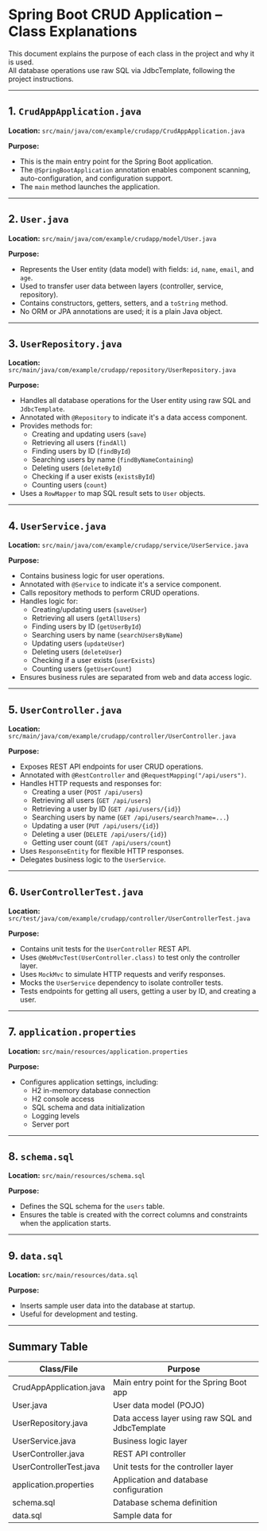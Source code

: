 # Spring Boot CRUD Application – Class Explanations

This document explains the purpose of each class in the project and why it is used.  
All database operations use raw SQL via JdbcTemplate, following the project instructions.

---

## 1. `CrudAppApplication.java`
**Location:** `src/main/java/com/example/crudapp/CrudAppApplication.java`

**Purpose:**  
- This is the main entry point for the Spring Boot application.
- The `@SpringBootApplication` annotation enables component scanning, auto-configuration, and configuration support.
- The `main` method launches the application.

---

## 2. `User.java`
**Location:** `src/main/java/com/example/crudapp/model/User.java`

**Purpose:**  
- Represents the User entity (data model) with fields: `id`, `name`, `email`, and `age`.
- Used to transfer user data between layers (controller, service, repository).
- Contains constructors, getters, setters, and a `toString` method.
- No ORM or JPA annotations are used; it is a plain Java object.

---

## 3. `UserRepository.java`
**Location:** `src/main/java/com/example/crudapp/repository/UserRepository.java`

**Purpose:**  
- Handles all database operations for the User entity using raw SQL and `JdbcTemplate`.
- Annotated with `@Repository` to indicate it's a data access component.
- Provides methods for:
  - Creating and updating users (`save`)
  - Retrieving all users (`findAll`)
  - Finding users by ID (`findById`)
  - Searching users by name (`findByNameContaining`)
  - Deleting users (`deleteById`)
  - Checking if a user exists (`existsById`)
  - Counting users (`count`)
- Uses a `RowMapper` to map SQL result sets to `User` objects.

---

## 4. `UserService.java`
**Location:** `src/main/java/com/example/crudapp/service/UserService.java`

**Purpose:**  
- Contains business logic for user operations.
- Annotated with `@Service` to indicate it's a service component.
- Calls repository methods to perform CRUD operations.
- Handles logic for:
  - Creating/updating users (`saveUser`)
  - Retrieving all users (`getAllUsers`)
  - Finding users by ID (`getUserById`)
  - Searching users by name (`searchUsersByName`)
  - Updating users (`updateUser`)
  - Deleting users (`deleteUser`)
  - Checking if a user exists (`userExists`)
  - Counting users (`getUserCount`)
- Ensures business rules are separated from web and data access logic.

---

## 5. `UserController.java`
**Location:** `src/main/java/com/example/crudapp/controller/UserController.java`

**Purpose:**  
- Exposes REST API endpoints for user CRUD operations.
- Annotated with `@RestController` and `@RequestMapping("/api/users")`.
- Handles HTTP requests and responses for:
  - Creating a user (`POST /api/users`)
  - Retrieving all users (`GET /api/users`)
  - Retrieving a user by ID (`GET /api/users/{id}`)
  - Searching users by name (`GET /api/users/search?name=...`)
  - Updating a user (`PUT /api/users/{id}`)
  - Deleting a user (`DELETE /api/users/{id}`)
  - Getting user count (`GET /api/users/count`)
- Uses `ResponseEntity` for flexible HTTP responses.
- Delegates business logic to the `UserService`.

---

## 6. `UserControllerTest.java`
**Location:** `src/test/java/com/example/crudapp/controller/UserControllerTest.java`

**Purpose:**  
- Contains unit tests for the `UserController` REST API.
- Uses `@WebMvcTest(UserController.class)` to test only the controller layer.
- Uses `MockMvc` to simulate HTTP requests and verify responses.
- Mocks the `UserService` dependency to isolate controller tests.
- Tests endpoints for getting all users, getting a user by ID, and creating a user.

---

## 7. `application.properties`
**Location:** `src/main/resources/application.properties`

**Purpose:**  
- Configures application settings, including:
  - H2 in-memory database connection
  - H2 console access
  - SQL schema and data initialization
  - Logging levels
  - Server port

---

## 8. `schema.sql`
**Location:** `src/main/resources/schema.sql`

**Purpose:**  
- Defines the SQL schema for the `users` table.
- Ensures the table is created with the correct columns and constraints when the application starts.

---

## 9. `data.sql`
**Location:** `src/main/resources/data.sql`

**Purpose:**  
- Inserts sample user data into the database at startup.
- Useful for development and testing.

---

## Summary Table

| Class/File                | Purpose                                                        |
|---------------------------|----------------------------------------------------------------|
| CrudAppApplication.java   | Main entry point for the Spring Boot app                       |
| User.java                 | User data model (POJO)                                         |
| UserRepository.java       | Data access layer using raw SQL and JdbcTemplate               |
| UserService.java          | Business logic layer                                           |
| UserController.java       | REST API controller                                            |
| UserControllerTest.java   | Unit tests for the controller layer                            |
| application.properties    | Application and database configuration                         |
| schema.sql                | Database schema definition                                     |
| data.sql                  | Sample data for